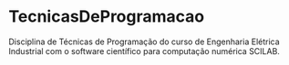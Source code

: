 # TecnicasDeProgramacao
Disciplina de Técnicas de Programação do curso de Engenharia Elétrica Industrial com o software científico para computação numérica SCILAB.
